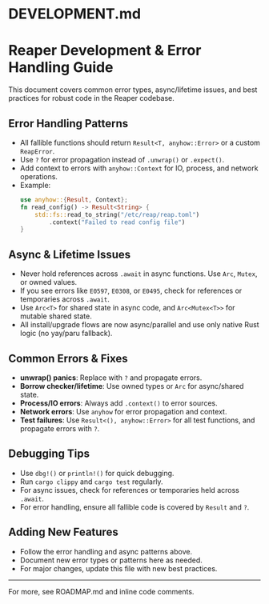 # DEVELOPMENT.md

# Reaper Development & Error Handling Guide

This document covers common error types, async/lifetime issues, and best practices for robust code in the Reaper codebase.

## Error Handling Patterns
- All fallible functions should return `Result<T, anyhow::Error>` or a custom `ReapError`.
- Use `?` for error propagation instead of `.unwrap()` or `.expect()`.
- Add context to errors with `anyhow::Context` for IO, process, and network operations.
- Example:
  ```rust
  use anyhow::{Result, Context};
  fn read_config() -> Result<String> {
      std::fs::read_to_string("/etc/reap/reap.toml")
          .context("Failed to read config file")
  }
  ```

## Async & Lifetime Issues
- Never hold references across `.await` in async functions. Use `Arc`, `Mutex`, or owned values.
- If you see errors like `E0597`, `E0308`, or `E0495`, check for references or temporaries across `.await`.
- Use `Arc<T>` for shared state in async code, and `Arc<Mutex<T>>` for mutable shared state.
- All install/upgrade flows are now async/parallel and use only native Rust logic (no yay/paru fallback).

## Common Errors & Fixes
- **unwrap() panics**: Replace with `?` and propagate errors.
- **Borrow checker/lifetime**: Use owned types or `Arc` for async/shared state.
- **Process/IO errors**: Always add `.context()` to error sources.
- **Network errors**: Use `anyhow` for error propagation and context.
- **Test failures**: Use `Result<(), anyhow::Error>` for all test functions, and propagate errors with `?`.

## Debugging Tips
- Use `dbg!()` or `println!()` for quick debugging.
- Run `cargo clippy` and `cargo test` regularly.
- For async issues, check for references or temporaries held across `.await`.
- For error handling, ensure all fallible code is covered by `Result` and `?`.

## Adding New Features
- Follow the error handling and async patterns above.
- Document new error types or patterns here as needed.
- For major changes, update this file with new best practices.

---

For more, see ROADMAP.md and inline code comments.
